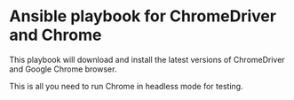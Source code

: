 # Ansible playbook for ChromeDriver and Chrome

This playbook will download and install the latest 
versions of ChromeDriver and Google Chrome browser.

This is all you need to run Chrome in headless mode for testing.
